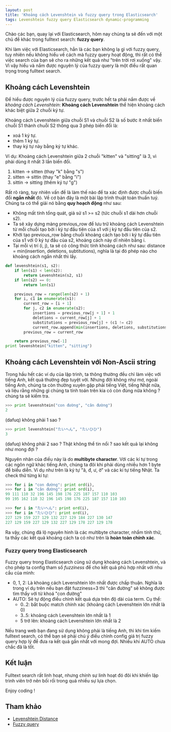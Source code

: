 ```yaml
---
layout: post
title: 'Khoảng cách Levenshtein và fuzzy query trong Elasticsearch'
tags: Levenshtein fuzzy query Elasticsearch dynamic-programming
---
```


Chào các bạn, quay lại với Elasticsearch, hôm nay chúng ta sẽ đến với một chủ đề khác trong fulltext search: **fuzzy query**.

Khi làm việc với Elasticsearch, hẳn là các bạn không lạ gì với fuzzy query, tuy nhiên nếu không hiểu về cách mà fuzzy query hoạt động, thì rất có thể việc search của bạn sẽ cho ra những kết quả như "trên trời rơi xuống" vậy. Vì vậy hiểu và nắm được nguyên lý của fuzzy query là một điều rất quan trọng trong fulltext search.

## Khoảng cách Levenshtein

Để hiểu được nguyên lý của fuzzy query, trước hết ta phải nắm được về _khoảng cách Levenshtein_: **Khoảng cách Levenshtein** thể hiện khoảng cách khác biệt giữa 2 chuỗi ký tự.

Khoảng cách Levenshtein giữa chuỗi S1 và chuỗi S2 là số bước ít nhất biến chuỗi S1 thành chuỗi S2 thông qua 3 phép biến đổi là:

- xoá 1 ký tự.
- thêm 1 ký tự.
- thay ký tự này bằng ký tự khác.

Ví dụ: Khoảng cách Levenshtein giữa 2 chuỗi "kitten" và "sitting" là 3, vì phải dùng ít nhất 3 lần biến đổi.

1. kitten -> sitten (thay "k" bằng "s")
2. sitten -> sittin (thay "e" bằng "i")
3. sittin -> sitting (thêm ký tự "g")

Rất rõ ràng, tuy nhiên vấn đề là làm thế nào để ta xác định được chuỗi biến đổi **ngắn nhất** đó. Về cơ bản đây là một bài lập trình thuật toán thuần tuý. Chúng ta có thể giải nó bằng **quy hoạch động** như sau:

- Không mất tính tổng quát, giả sử s1 >= s2 (tức chuỗi s1 dài hơn chuỗi s2).
- Ta sẽ xây dựng mảng previous_row để lưu trữ khoảng cách Levenshtein từ mỗi chuỗi tạo bởi i ký tự đầu tiên của s1 với j ký tự đầu tiên của s2.
- Khởi tạo previous_row bằng chuỗi khoảng cách tạo bởi i ký tự đầu tiên của s1 với 0 ký tự đầu của s2, khoảng cách này dĩ nhiên bằng i.
- Tại mỗi vị trí (i, j), ta sẽ có công thức tính khoảng cách như sau: distance = min(insertion, deletions, subtitutions), nghĩa là tại đó phép nào cho khoảng cách ngắn nhất thì lấy.

```py
def levenshtein(s1, s2):
    if len(s1) < len(s2):
        return Levenshtein(s2, s1)
    if len(s2) == 0:
        return len(s1)

    previous_row = range(len(s2) + 1)
    for i, c1 in enumerate(s1):
        current_row = [i + 1]
        for j, c2 in enumerate(s2):
            insertions = previous_row[j + 1] + 1
            deletions = current_row[j] + 1
            substitutions = previous_row[j] + (c1 != c2)
            current_row.append(min(insertions, deletions, substitutions))
        previous_row = current_row

    return previous_row[-1]
print levenshtein("kitten", "sitting")
```

## Khoảng cách Levenshtein với Non-Ascii string

Trong hầu hết các ví dụ của lập trình, ta thông thường đều chỉ làm việc với tiếng Anh, kết quả thường đẹp tuyệt vời. Nhưng đời không như mơ, ngoài tiếng Anh, chúng ta còn thường xuyên gặp phải tiếng Việt, tiếng Nhật nữa, và liệu rằng những gì chúng ta tính toán trên kia có còn đúng nữa không ? chúng ta sẽ kiểm tra.

```py
>>> print levenshtein("con đường", "cân đường")
2
```

(dafuq) không phải 1 sao ?

```py
>>> print levenshtein("たいへん", "たいひひ")
3
```

(dafuq) không phải 2 sao ?
Thật không thể tin nổi ? sao kết quả lại không như mong đợi ?

Nguyên nhân của điều này là do **multibyte character**. Với các kí tự trong các ngôn ngữ khác tiếng Anh, chúng ta đôi khi phải dùng nhiều hơn 1 byte để biểu diễn. Ví dụ như trên là ký tự "â, đ, ư, ờ" và các kí tự tiếng Nhật. Ta check thử từng kí tự:

```py
>>> for i in "con đường": print ord(i),
>>> for i in "cân đường": print ord(i),
99 111 110 32 196 145 198 176 225 187 157 110 103
99 195 162 110 32 196 145 198 176 225 187 157 110 103
```

```py
>>> for i in "たいへん": print ord(i),
>>> for i in "たいひひ": print ord(i),
227 129 159 227 129 132 227 129 184 227 130 147
227 129 159 227 129 132 227 129 178 227 129 178
```

Ra vậy, chúng đã lộ nguyên hình là các multibyte character, nhẩm tính thử, ta thấy các kết quả khoảng cách ta có như trên là **hoàn toàn chính xác**.

### Fuzzy query trong Elasticsearch

Fuzzy query trong Elasticsearch cũng sử dụng khoảng cách Levenshtein, và cho phép ta config tham số _fuzziness_ để cho kết quả phù hợp nhất với nhu cầu của mình:

- 0, 1, 2: Là khoảng cách Levenshtein lớn nhất được chấp thuận. Nghĩa là trong ví dụ trên nếu bạn đặt fuzziness=3 thì "cân đường" sẽ không được tìm thấy với từ khoá "con đường"
- AUTO: Sẽ tự động điều chỉnh kết quả dựa trên độ dài của term. Cụ thể:
  - 0..2: bắt buộc match chính xác (khoảng cách Levenshtein lớn nhất là 0)
  - 3..5: khoảng cách Levenshtein lớn nhất là 1
  - 5 trở lên: khoảng cách Levenshtein lớn nhất là 2

Nếu trang web bạn đang sử dụng không phải là tiếng Anh, thì khi tìm kiếm fulltext search, có thể bạn sẽ phải chú ý điều chỉnh config giá trị fuzzy query hợp lý để đưa ra kết quả gần nhất với mong đợi. Nhiều khi AUTO chưa chắc đã là tốt.

## Kết luận

Fulltext search rất linh hoạt, nhưng chính sự linh hoạt đó đôi khi khiến lập trình viên trở nên bối rối trong quá nhiều sự lựa chọn.

Enjoy coding !

## Tham khảo

- [Levenshtein Distance](https://en.wikipedia.org/wiki/Levenshtein_distance)
- [Fuzzy query](https://www.elastic.co/guide/en/Elasticsearch/reference/current/common-options.html#fuzziness)
